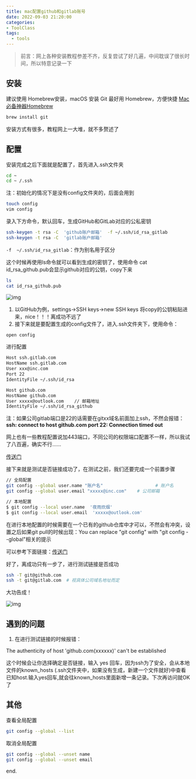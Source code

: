 ```yaml
---
title: mac配置github和gitlab账号
date: 2022-09-03 21:20:00
categories:
- ToolClass
tags:
  - tools
---
```


>  前言：网上各种安装教程参差不齐，反复尝试了好几遍，中间耽误了很长时间，所以特意记录一下

## 安装

建议使用 Homebrew安装，macOS 安装 Git 最好用 Homebrew，方便快捷  [Mac必备神器Homebrew](https://zhuanlan.zhihu.com/p/59805070)

```javascript
brew install git
```

安装方式有很多，教程网上一大堆，就不多赘述了

## 配置

安装完成之后下面就是配置了，首先进入.ssh文件夹

```bash
cd ~
cd ~ /.ssh
```

注：初始化的情况下是没有config文件夹的，后面会用到

```bash
touch config
vim config
```

录入下方命令，默认回车，生成GitHub和GitLab对应的公私密钥

```bash
ssh-keygen -t rsa -C  'github账户邮箱'  -f ~/.ssh/id_rsa_gitlab
ssh-keygen -t rsa -C  'gitlab账户邮箱'
```

`-f  ~/.ssh/id_rsa_gitlab`：作为别名用于区分

这个时候再使用ls命令就可以看到生成的密钥了，使用命令 cat  id_rsa_github.pub会显示github对应的公钥，copy下来

```bash
ls
cat id_rsa_github.pub
```

![img](https://vuepres-images.oss-cn-shanghai.aliyuncs.com/vue-blog/deploy_git1.png)

1. 以GitHub为例，settings->SSH keys->new SSH keys 将copy的公钥粘贴进来，nice！！！离成功不远了
2. 接下来就是要配置生成的config文件了，进入.ssh文件夹下，使用命令：

```bash
open config
```

进行配置

```bash
Host ssh.gitlab.com
HostName ssh.gitlab.com
User xxx@inc.com
Port 22
IdentityFile ~/.ssh/id_rsa

Host github.com  
HostName github.com
User xxxxx@outlook.com    // 邮箱地址 
IdentityFile ~/.ssh/id_rsa_github
```

注：如果公司gitlab端口是22的话需要在gitxx域名前面加上ssh，不然会报错：**ssh: connect to host github.com port 22: Connection timed out**

网上也有一些教程配置说加443端口，不同公司的权限端口配置不一样，所以我试了八百遍，确实不行......

[传送门](https://gist.github.com/Tamal/1cc77f88ef3e900aeae65f0e5e504794)

接下来就是测试是否链接成功了，在测试之前，我们还要完成一个前置步骤

```bash
// 全局配置
git config --global user.name "账户名"                    # 账户名
git config --global user.email "xxxxx@inc.com"    # 公司邮箱

// 本地配置
$ git config --local user.name  '夜雨炊烟'   
$ git config --local user.email  'xxxxx@outlook.com' 
```

在进行本地配置的时候需要在一个已有的github仓库中才可以，不然会有冲突，设置之后如果git pull的时候出现：You can replace "git config" with "git config --global"相关的提示

可以参考下面链接：[传送门](https://blog.csdn.net/BIG_PEI/article/details/122329816)

好了，离成功只有一步了，进行测试链接是否成功

```bash
ssh -T git@github.com
ssh -t git@gitlab.com  # 视具体公司域名地址而定
```

大功告成！

![img](https://vuepres-images.oss-cn-shanghai.aliyuncs.com/vue-blog/deploy_git2.png)

## 遇到的问题

1. 在进行测试链接的时候报错：

The authenticity of host 'github.com(xxxxxx)' can't be established

这个时候会让你选择确定是否链接，输入 yes 回车，因为ssh为了安全，会从本地文件的known_hosts (.ssh文件夹中，如果没有生成，新建一个文件就好)中查看已知host.输入yes回车,就会往known_hosts里面新增一条记录。下次再访问就OK了

## 其他

查看全局配置

```bash
git config --global --list
```

取消全局配置

```bash
git config --global --unset name
git config --global --unset email
```



end.
